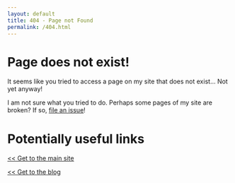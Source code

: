 ```yaml
---
layout: default
title: 404 - Page not Found
permalink: /404.html
---
```

# Page does not exist!
It seems like you tried to access a page on my site that does not exist... Not yet anyway!

I am not sure what you tried to do. Perhaps some pages of my site are broken? If so, [file an issue](https://github.com/RedSQL/redsql.github.io/issues)!

# Potentially useful links

[&lt;&lt; Get to the main site](/)

[&lt;&lt; Get to the blog](/blog)
